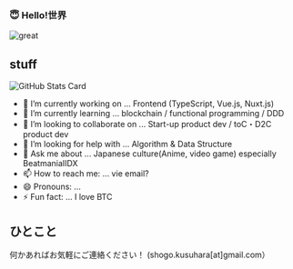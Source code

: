 ### 😇 Hello!世界

![great](https://user-images.githubusercontent.com/49839611/126315099-d43f5009-8c07-4b6c-bbeb-d9a562d096c0.gif)


## stuff
![GitHub Stats Card](https://github-readme-stats.vercel.app/api?username=mikana0918&theme=nightowl)


- 🔭 I’m currently working on ... Frontend (TypeScript, Vue.js, Nuxt.js)
- 🌱 I’m currently learning ... blockchain / functional programming / DDD
- 👯 I’m looking to collaborate on ... Start-up product dev / toC・D2C product dev
- 🤔 I’m looking for help with ... Algorithm & Data Structure
- 💬 Ask me about ... Japanese culture(Anime, video game) especially BeatmaniaIIDX
- 📫 How to reach me: ... vie email?
- 😄 Pronouns: ... 
- ⚡ Fun fact: ... I love BTC

## ひとこと
何かあればお気軽にご連絡ください！ (shogo.kusuhara[at]gmail.com）
